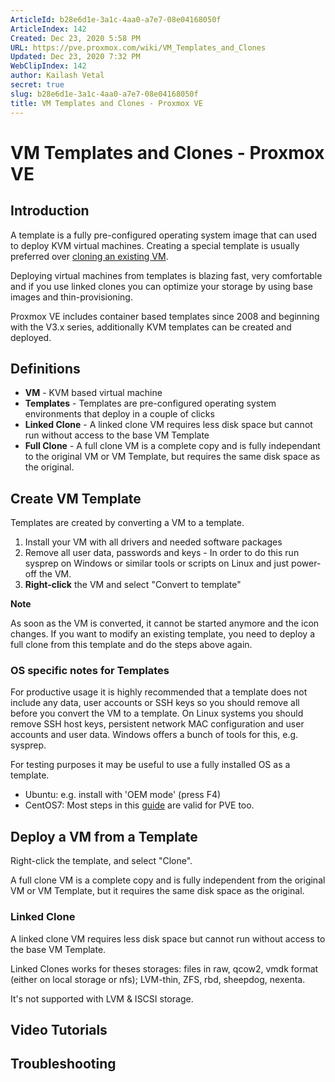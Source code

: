 ```yaml
---
ArticleId: b28e6d1e-3a1c-4aa0-a7e7-08e04168050f
ArticleIndex: 142
Created: Dec 23, 2020 5:58 PM
URL: https://pve.proxmox.com/wiki/VM_Templates_and_Clones
Updated: Dec 23, 2020 7:32 PM
WebClipIndex: 142
author: Kailash Vetal
secret: true
slug: b28e6d1e-3a1c-4aa0-a7e7-08e04168050f
title: VM Templates and Clones - Proxmox VE
---
```

#  VM Templates and Clones - Proxmox VE
## Introduction

A template is a fully pre-configured operating system image that can used to deploy KVM virtual machines. Creating a special template is usually preferred over [cloning an existing VM](https://pve.proxmox.com/wiki/Duplicate_Virtual_Machines).

Deploying virtual machines from templates is blazing fast, very comfortable and if you use linked clones you can optimize your storage by using base images and thin-provisioning.

Proxmox VE includes container based templates since 2008 and beginning with the V3.x series, additionally KVM templates can be created and deployed.

## Definitions

- **VM** - KVM based virtual machine
- **Templates** - Templates are pre-configured operating system environments that deploy in a couple of clicks
- **Linked Clone** - A linked clone VM requires less disk space but cannot run without access to the base VM Template
- **Full Clone** - A full clone VM is a complete copy and is fully independant to the original VM or VM Template, but requires the same disk space as the original.

## Create VM Template

Templates are created by converting a VM to a template.

1. Install your VM with all drivers and needed software packages
2. Remove all user data, passwords and keys - In order to do this run sysprep on Windows or similar tools or scripts on Linux and just power-off the VM.
3. **Right-click** the VM and select "Convert to template"

**Note**

As soon as the VM is converted, it cannot be started anymore and the icon changes. If you want to modify an existing template, you need to deploy a full clone from this template and do the steps above again.

### OS specific notes for Templates

For productive usage it is highly recommended that a template does not include any data, user accounts or SSH keys so you should remove all before you convert the VM to a template. On Linux systems you should remove SSH host keys, persistent network MAC configuration and user accounts and user data. Windows offers a bunch of tools for this, e.g. sysprep.

For testing purposes it may be useful to use a fully installed OS as a template.

- Ubuntu: e.g. install with 'OEM mode' (press F4)
- CentOS7: Most steps in this [guide](https://github.com/rharmonson/richtech/wiki/CentOS-7-1511-Minimal-oVirt-Template) are valid for PVE too.

## Deploy a VM from a Template

Right-click the template, and select "Clone".

A full clone VM is a complete copy and is fully independent from the original VM or VM Template, but it requires the same disk space as the original.

### Linked Clone

A linked clone VM requires less disk space but cannot run without access to the base VM Template.

Linked Clones works for theses storages: files in raw, qcow2, vmdk format (either on local storage or nfs); LVM-thin, ZFS, rbd, sheepdog, nexenta.

It's not supported with LVM & ISCSI storage.

## Video Tutorials

## Troubleshooting
